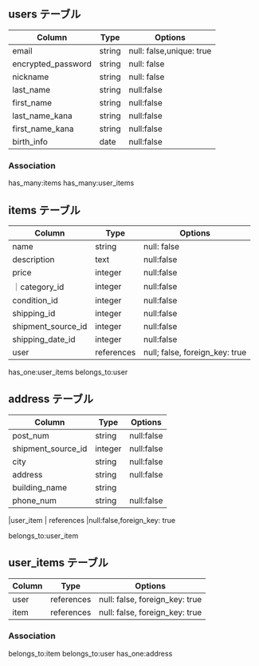 ## users テーブル

| Column                         | Type  | Options     |
| -------------------             | ------ | ----------- |
| email                           | string | null: false,unique: true |
| encrypted_password              | string | null: false |
| nickname                        | string   | null: false |
| last_name                       |string    | null:false|
| first_name                      |string    |null:false |
| last_name_kana                  |string    |null:false|
| first_name_kana                 |string    |null:false|
| birth_info                      |date      |null:false|

### Association

has_many:items
has_many:user_items

## items テーブル

| Column           | Type     | Options                      |
| ------           | ------   | -----------------------------|
| name             | string   | null: false                  |
|description       | text      |null:false                    |
| price            | integer   |null:false                    |
｜category_id       |  integer    |null:false                   |
| condition_id      | integer     |null:false                   |
| shipping_id      | integer    | null:false                   |
| shipment_source_id| integer      |null:false                |
| shipping_date_id  |  integer    |  null:false                 |
| user               |references |null; false, foreign_key: true|



has_one:user_items
belongs_to:user

## address テーブル

| Column           | Type       | Options                        |
| ------           | ---------- | ------------------------------ |
|post_num          |string      |null:false                      |
|shipment_source_id|integer     |null:false                      |
|city              |string     |null:false                       |
|address           |string     |null:false                       |
|building_name     |string     |                                 |
|phone_num         |string       |null:false                     |

|user_item         | references |null:false,foreign_key: true



belongs_to:user_item



## user_items テーブル

| Column | Type       | Options                        |
| ------ | ---------- | ------------------------------ |
| user   | references | null: false, foreign_key: true |
| item   | references | null: false, foreign_key: true |

### Association


belongs_to:item
belongs_to:user
has_one:address